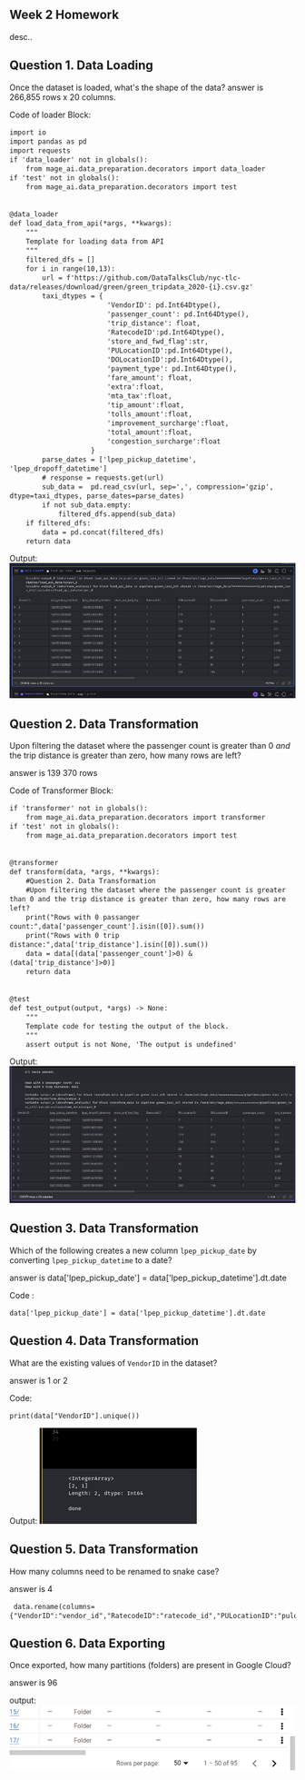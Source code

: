 ## Week 2 Homework
desc..

## Question 1. Data Loading

Once the dataset is loaded, what's the shape of the data?
answer is 266,855 rows x 20 columns.

Code of loader Block:
```
import io
import pandas as pd
import requests
if 'data_loader' not in globals():
    from mage_ai.data_preparation.decorators import data_loader
if 'test' not in globals():
    from mage_ai.data_preparation.decorators import test


@data_loader
def load_data_from_api(*args, **kwargs):
    """
    Template for loading data from API
    """
    filtered_dfs = []
    for i in range(10,13):
        url = f'https://github.com/DataTalksClub/nyc-tlc-data/releases/download/green/green_tripdata_2020-{i}.csv.gz'
        taxi_dtypes = {
                        'VendorID': pd.Int64Dtype(),
                        'passenger_count': pd.Int64Dtype(),
                        'trip_distance': float,
                        'RatecodeID':pd.Int64Dtype(),
                        'store_and_fwd_flag':str,
                        'PULocationID':pd.Int64Dtype(),
                        'DOLocationID':pd.Int64Dtype(),
                        'payment_type': pd.Int64Dtype(),
                        'fare_amount': float,
                        'extra':float,
                        'mta_tax':float,
                        'tip_amount':float,
                        'tolls_amount':float,
                        'improvement_surcharge':float,
                        'total_amount':float,
                        'congestion_surcharge':float
                    }
        parse_dates = ['lpep_pickup_datetime', 'lpep_dropoff_datetime']
        # response = requests.get(url)
        sub_data =  pd.read_csv(url, sep=',', compression='gzip', dtype=taxi_dtypes, parse_dates=parse_dates)
        if not sub_data.empty:
            filtered_dfs.append(sub_data)
    if filtered_dfs:
        data = pd.concat(filtered_dfs)
    return data
```
Output:
<img src="https://github.com/faizeraza/de-cohort-2024/blob/main/images/w2qn1.png" />

## Question 2. Data Transformation

Upon filtering the dataset where the passenger count is greater than 0 _and_ the trip distance is greater than zero, how many rows are left?

answer is 139 370 rows

Code of Transformer Block:
```
if 'transformer' not in globals():
    from mage_ai.data_preparation.decorators import transformer
if 'test' not in globals():
    from mage_ai.data_preparation.decorators import test


@transformer
def transform(data, *args, **kwargs):
    #Question 2. Data Transformation
    #Upon filtering the dataset where the passenger count is greater than 0 and the trip distance is greater than zero, how many rows are left?
    print("Rows with 0 passanger count:",data['passenger_count'].isin([0]).sum())
    print("Rows with 0 trip distance:",data['trip_distance'].isin([0]).sum())
    data = data[(data['passenger_count']>0) & (data['trip_distance']>0)]
    return data


@test
def test_output(output, *args) -> None:
    """
    Template code for testing the output of the block.
    """
    assert output is not None, 'The output is undefined'
```
Output:
<img src="https://github.com/faizeraza/de-cohort-2024/blob/main/images/w2qn2.png" />

## Question 3. Data Transformation

Which of the following creates a new column `lpep_pickup_date` by converting `lpep_pickup_datetime` to a date?

answer is data['lpep_pickup_date'] = data['lpep_pickup_datetime'].dt.date

Code :
```
data['lpep_pickup_date'] = data['lpep_pickup_datetime'].dt.date
```

## Question 4. Data Transformation

What are the existing values of `VendorID` in the dataset?

answer is 1 or 2

Code:
```
print(data["VendorID"].unique())
```
Output:
<img src="https://github.com/faizeraza/de-cohort-2024/blob/main/images/w2qn3.png" />

## Question 5. Data Transformation

How many columns need to be renamed to snake case?

answer is 4

```
 data.rename(columns={"VendorID":"vendor_id","RatecodeID":"ratecode_id","PULocationID":"pulocation_id","DOLocationID":"dulocation_id"},inplace=True)
```

## Question 6. Data Exporting

Once exported, how many partitions (folders) are present in Google Cloud?

answer is 96

output:
<img src="https://github.com/faizeraza/de-cohort-2024/blob/main/images/w2qn6.png" />


